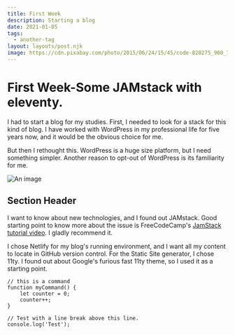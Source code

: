 ```yaml
---
title: First Week
description: Starting a blog
date: 2021-01-05
tags:
  - another-tag
layout: layouts/post.njk
image: https://cdn.pixabay.com/photo/2015/06/24/15/45/code-820275_960_720.jpg
---
```


# First Week-Some JAMstack with eleventy.

I had to start a blog for my studies. First, I needed to look for a stack for this kind of blog. I have worked with WordPress in my professional life for five years now, and it would be the obvious choice for me.

But then I rethought this. WordPress is a huge size platform, but I need something simpler. Another reason to opt-out of WordPress is its familiarity for me.

![An image](https://cdn.pixabay.com/photo/2015/06/24/15/45/code-820275_960_720.jpg)

## Section Header

I want to know about new technologies, and I found out JAMstack. Good starting point to know more about the issue is FreeCodeCamp's [JamStack tutorial video](https://www.youtube.com/watch?v=A_l0qrPUJds). I gladly recommend it.

I chose Netlify for my blog's running environment, and I want all my content to locate in GitHub version control. For the Static Site generator, I chose 11ty. I found out about Google's furious fast 11ty theme, so I used it as a starting point.

```text/2-3
// this is a command
function myCommand() {
	let counter = 0;
	counter++;
}

// Test with a line break above this line.
console.log('Test');
```
